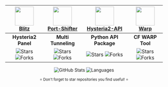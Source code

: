 
<div align="center">

|[<img src="https://img.icons8.com/?id=5rjf4RBWzzU4&format=png" width="60" height="60"/><br>**Blitz**](https://github.com/ReturnFI/Blitz)|[<img src="https://img.icons8.com/?id=XVpEAJGnE7YY&format=png" width="60" height="60"/><br>**Port-Shifter**](https://github.com/ReturnFI/Port-Shifter)|[<img src="https://img.icons8.com/?id=Oz14KBnT7lnn&format=png" width="60" height="60"/><br>**Hysteria2-API**](https://github.com/ReturnFI/Hysteria2-API)|[<img src="https://img.icons8.com/?id=13682&format=png" width="60" height="60"/><br>**Warp**](https://github.com/ReturnFI/Warp)|
|:---:|:---:|:---:|:---:|
|**Hysteria2 Panel**|**Multi Tunneling**|**Python API Package**|**CF WARP Tool**|
|![Stars](https://img.shields.io/github/stars/ReturnFI/Blitz?style=flat&labelColor=1f2937&color=3776AB) ![Forks](https://img.shields.io/github/forks/ReturnFI/Blitz?style=flat&labelColor=1f2937&color=3776AB)|![Stars](https://img.shields.io/github/stars/ReturnFI/Port-Shifter?style=flat&labelColor=1f2937&color=4EAA25) ![Forks](https://img.shields.io/github/forks/ReturnFI/Port-Shifter?style=flat&labelColor=1f2937&color=4EAA25)|![Stars](https://img.shields.io/github/stars/ReturnFI/Hysteria2-API?style=flat&labelColor=1f2937&color=3776AB) ![Forks](https://img.shields.io/github/forks/ReturnFI/Hysteria2-API?style=flat&labelColor=1f2937&color=3776AB)|![Stars](https://img.shields.io/github/stars/ReturnFI/Warp?style=flat&labelColor=1f2937&color=4EAA25) ![Forks](https://img.shields.io/github/forks/ReturnFI/Warp?style=flat&labelColor=1f2937&color=4EAA25)|

</div>

<div align="center">
  
  <img src="https://github-readme-stats.vercel.app/api?username=ReturnFI&show_icons=true&hide_rank=true&hide_border=true&count_private=true&hide=prs&theme=radical&bg_color=1f2937&text_color=f3f4f6&icon_color=ff79c6&title_color=bd93f9" alt="GitHub Stats" />
  
  <img src="https://github-readme-stats.vercel.app/api/top-langs/?username=ReturnFI&layout=compact&hide_border=true&theme=radical&bg_color=1f2937&text_color=f3f4f6&icon_color=ff79c6&title_color=bd93f9" alt="Languages" />
  
</div>

<div align="center">
  
<sub>⭐ Don't forget to star repositories you find useful! ⭐</sub>
</div>
